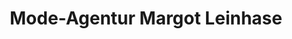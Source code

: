 ---
title: "Mode-Agentur Margot Leinhase"
url: /neubiberg/mode-agentur-margot-leinhase/
shop: Kleidung
---